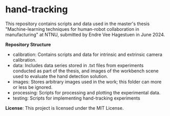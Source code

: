 # hand-tracking

This repository contains scripts and data used in the master's thesis "Machine-learning techniques for human-robot collaboration in manufacturing" at NTNU, submitted by Endre Vee Hagestuen in June 2024.

**Repository Structure**
- calibration: Contains scripts and data for intrinsic and extrinsic camera calibration.
- data: Includes data series stored in .txt files from experiments conducted as part of the thesis, and images of the workbench scene used to evaluate the hand detection solution.
- images: Stores arbitrary images used in the work; this folder can more or less be ignored.
- processing: Scripts for processing and plotting the experimental data.
- testing: Scripts for implementing hand-tracking experiments 

**License**: This project is licensed under the MIT License.

